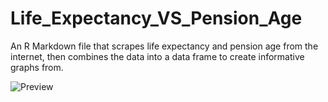 # Life_Expectancy_VS_Pension_Age
An R Markdown file that scrapes life expectancy and pension age from the internet, then combines the data into a data frame to create informative graphs from. 

![Preview](https://user-images.githubusercontent.com/31247621/59201558-969f0200-8b92-11e9-9f06-e5362dc64aba.PNG)
